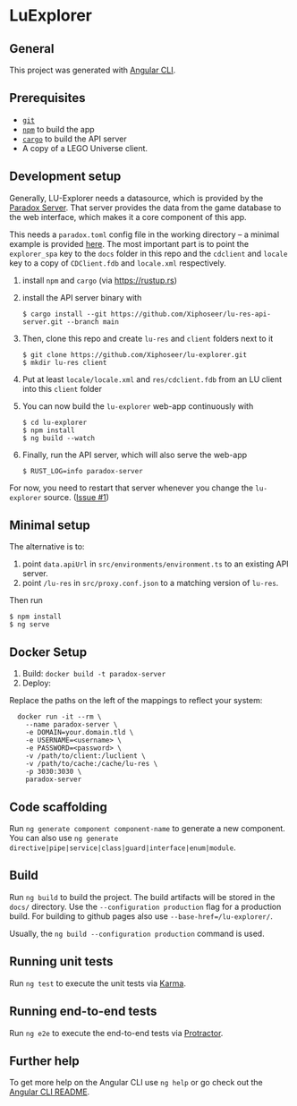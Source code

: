 # LuExplorer

## General

This project was generated with [Angular CLI](https://github.com/angular/angular-cli).

## Prerequisites

- [`git`](https://git-scm.com/)
- [`npm`](https://npmjs.com) to build the app
- [`cargo`](https://doc.rust-lang.org/cargo/) to build the API server
- A copy of a LEGO Universe client.

## Development setup

Generally, LU-Explorer needs a datasource, which is provided by the [Paradox Server](https://github.com/xiphoseer/lu-res-api-server). That server provides the data from the game database to the web interface, which makes it a core
component of this app.

This needs a `paradox.toml` config file in the working directory – a minimal example is provided [here](https://github.com/Xiphoseer/lu-explorer/blob/main/paradox.toml). The most important part is to point the `explorer_spa` key to the `docs` folder in this repo and the `cdclient` and `locale` key to a copy of `CDClient.fdb` and `locale.xml` respectively.

1. install `npm` and `cargo` (via <https://rustup.rs>)
2. install the API server binary with

   ```shell
   $ cargo install --git https://github.com/Xiphoseer/lu-res-api-server.git --branch main
   ```
3. Then, clone this repo and create `lu-res` and `client` folders next to it

   ```shell
   $ git clone https://github.com/Xiphoseer/lu-explorer.git
   $ mkdir lu-res client
   ```
4. Put at least `locale/locale.xml` and `res/cdclient.fdb` from an LU client into this `client` folder
5. You can now build the `lu-explorer` web-app continuously with
   ```shell
   $ cd lu-explorer
   $ npm install
   $ ng build --watch
   ```
6. Finally, run the API server, which will also serve the web-app
   ```shell
   $ RUST_LOG=info paradox-server
   ```

For now, you need to restart that server whenever you change the `lu-explorer` source.
([Issue #1](https://github.com/Xiphoseer/lu-res-api-server/issues/1))

## Minimal setup

The alternative is to:

1. point `data.apiUrl` in `src/environments/environment.ts` to an existing API server.
2. point `/lu-res` in `src/proxy.conf.json` to a matching version of `lu-res`.

Then run

```shell
$ npm install
$ ng serve
```

## Docker Setup


1. Build:
  `docker build -t paradox-server`
2. Deploy:

Replace the paths on the left of the mappings to reflect your system:
```docker
  docker run -it --rm \
    --name paradox-server \
    -e DOMAIN=your.domain.tld \
    -e USERNAME=<username> \
    -e PASSWORD=<password> \
    -v /path/to/client:/luclient \
    -v /path/to/cache:/cache/lu-res \
    -p 3030:3030 \
    paradox-server
```

## Code scaffolding

Run `ng generate component component-name` to generate a new component. You can also use `ng generate directive|pipe|service|class|guard|interface|enum|module`.

## Build

Run `ng build` to build the project. The build artifacts will be stored in the `docs/` directory. Use the `--configuration production` flag for a production build. For building to github pages also use `--base-href=/lu-explorer/`.

Usually, the `ng build --configuration production` command is used.

## Running unit tests

Run `ng test` to execute the unit tests via [Karma](https://karma-runner.github.io).

## Running end-to-end tests

Run `ng e2e` to execute the end-to-end tests via [Protractor](http://www.protractortest.org/).

## Further help

To get more help on the Angular CLI use `ng help` or go check out the [Angular CLI README](https://github.com/angular/angular-cli/blob/master/README.md).
